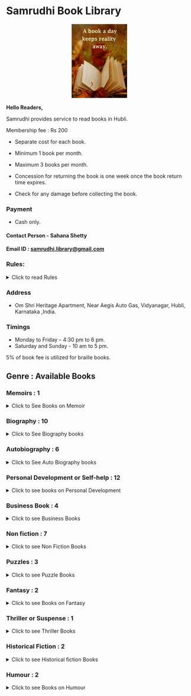 # **Samrudhi Book Library**

<p align="center">
<img src="a-book-a-day.jpg" width="150" height="200">
</p>


**Hello Readers,**

Samrudhi provides service to read books in Hubli.


Membership fee : Rs 200

* Separate cost for each book.

* Minimum 1 book per month.

* Maximum 3 books per month.

* Concession for returning the book is one week once the book return time expires.

* Check for any damage before collecting the book.

### Payment
*  Cash only.


#### Contact Person - Sahana Shetty

#### Email ID : samrudhi.library@gmail.com

### Rules:

<details>
  <summary>Click to read Rules </summary>

* Use Bookmarks.

* Do not scribble or mark on the pages.

* Do not stain the pages.

* Total cost to be paid if there is any damage to the book or if lost.

* Pay the price of book in advance.

* Refund policy - Rs 100 refundable after one year (Membership cancellation).

</details>

### Address
* Om Shri Heritage Apartment, Near Aegis Auto Gas, Vidyanagar, Hubli, Karnataka ,India.

### Timings
*  Monday to Friday – 4:30 pm to 6 pm.
* Saturday and Sunday -   10 am to 5 pm.

5% of book fee is utilized for braille books.

## Genre : Available Books

### Memoirs : 1

<details>
  <summary>Click to See Books on Memoir </summary>

|Sl.No | Book title | Author | MRP | Our Price  |
| --- | --- | --- | --- | --- |
|1| Shoe Dog | Phil Knight | 400 |40|

</details>

### Biography : 10

<details>
  <summary>Click to See Biography books  </summary>

|Sl.No | Book title | Author | MRP |Our Price  |
| --- | --- | --- | --- |---|
|1| N R Narayana Murthy - A Biography | Ritu Singh | 165 |20|
|2 | Steve Jobs | Walter Isaacson |600|120|
|3 |Einstein: His Life and Universe | Walter Isaacson |600|120|
|4|Elon Musk: How the Billionaire CEO of SpaceX and Tesla is Shaping our Future | Ashlee Vance |700| 140|
|5| The Everything Store: Jeff Bezos and the Age of Amazon |Brad Stone| 600 |120|
|6|I have a Dream|Rashmi Bansal |195|20|
|7|Connect the Dots |Rashmi Bansal |175|20|
|8|Stay Hungry Stay Foolish|Rashmi Bansal |150|20|
|9|Creativity Inc.: Overcoming the Unseen Forces That Stand in the Way of True Inspiration |Ed Catmull |600|120|
|10|Pride of the Nation: Ratan Tata|Prateeksha M. Tiwari|150|20|

</details>

### Autobiography : 6

<details>
  <summary>Click to See Auto Biography books </summary>

|Sl.No | Book title | Author |MRP| Our Price |
| --- | --- | --- | ---|---|
|1| Losing My Virginity | Richard Branson | 600|120|
|2 | Autobiography of a Yogi | Paramahansa Yogananda |195 |20|
|3|The Autobiography of Benjamin Franklin| Benjamin Franklin |200|20|
|4|My Life and Work| Henry Ford | 175 |20|
|5|A Life in Science | C.N.R.Rao|500|50|
|6|My journey with Vadapav| Venkatesh Iyer|300|30|

</details>

### Personal Development or Self-help : 12

<details>
  <summary>Click to see books on Personal Development </summary>

|Sl.No | Book title | Author |MRP| Our Price |
| --- | --- | --- | ---|---|
|1| The 5 AM Club: Own Your Morning, Elevate Your Life | Robin Sharma | 350|35|
|2| Who Will Cry When You Die | Robin Sharma | 175|20|
|3| Megaliving | Robin Sharma | 185|20|
|4| Discover Your Destiny | Robin Sharma | 300|30|
|5| Mastery Manual | Robin Sharma | 250|30|
|6| The Greatness Guide 2 | Robin Sharma | 275|30|
|7| Family Wisdom | Robin Sharma | 300|30|
|8| Rich Dad Poor Dad |Robert Kiyosaki |400|40|
|9| The One Minute Manager |Ken Blanchard |200|20|
|10|13 Steps to Bloody Good Luck| Ashwin Sanghi|100|20|
|11|Everything is F*cked :A Book About Hope |Mark Manson| 500|50|
|12|Mind is Your Business|Sadhguru|200|20|

</details>

### Business Book : 4

<details>
  <summary>Click to see Business Books </summary>

|Sl.No | Book title | Author |MRP| Our Price |
| --- | --- | --- | ---|---|
|1| Think and Grow Rich | Napoleon Hill | 150|20|
|2| Zero to One| Peter Thiel | 500|50|
|3| Crooked Minds: Creating an Innovative Society | Kiran Karnik | 395|40|
|4|Count Your Chickens Before They Hatch: Theory In Management | Arindam Chaudhuri|225|30|

</details>

### Non fiction : 7

<details>
  <summary>Click to see Non Fiction Books </summary>

|Sl.No | Book title | Author |MRP| Our Price |
| --- | --- | --- | ---|---|
|1| Forge your Future | A. P. J. Abdul Kalam | 250|30|
|2| Thinking, Fast and Slow |Daniel Kahneman|600|120|
|3|The Lean Startup|Eric Ries|500|50|
|4|Why|Sachin Shetty|250|30|
|5|Exp 56 |Sachin Shetty|250|30|
|6|Exp 56 Vol 2|Sachin Shetty|250|30|
|7| Connecting the dots| Suma Shetty |250|30|

</details>

### Puzzles : 3

<details>
  <summary>Click to see Puzzle Books </summary>

|Sl.No | Book title | Author |MRP| Our Price |
| --- | --- | --- | ---|---|
|1| Book of Numbers | Shakuntala Devi | 125|20|
|2| More Puzzles to Puzzle You | Shakuntala Devi | 130|20|
|3| Super Memory: Ageless Memory | Shakuntala Devi | 295|30|

</details>

### Fantasy : 2

<details>
  <summary>Click to see Books on Fantasy</summary>

|Sl.No | Book title | Author |MRP| Our Price |
| --- | --- | --- | ---|---|
|1| Sita | Amish Tripathi | 350|40|
|2|The Rise of Sivagami | Anand Neelakantan | 300 |30|

</details>

### Thriller or Suspense : 1
<details>
  <summary>Click to see Thriller Books</summary>

|Sl.No | Book title | Author |MRP| Our Price |
| --- | --- | --- | ---|---|
|1| The Girl Who Played with Fire |Stieg Larsson  | 500|50|
</details>


### Historical Fiction : 2
<details>
  <summary>Click to see Historical fiction Books</summary>

|Sl.No | Book title | Author |MRP| Our Price |
| --- | --- | --- | ---|---|
|1| All the Light We Cannot See |Anthony Doerr | 500|50|
|2| War and Peace |  Leo Tolstoy| 395|40|

</details>

### Humour : 2
<details>
  <summary>Click to see Books on Humour</summary>

|Sl.No | Book title | Author |MRP| Our Price |
| --- | --- | --- | ---|---|
|1| What If?: Serious Scientific Answers to Absurd Hypothetical Questions |Randall Munroe  | 500|50|
|2| How to be poor| George Mikes|300|30|

</details>
